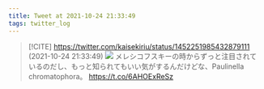 ```yaml
---
title: Tweet at 2021-10-24 21:33:49
tags: twitter_log
---
```


> [!CITE] https://twitter.com/kaisekiriu/status/1452251985432879111 (2021-10-24 21:33:49)
> ![](https://twitter.com/kaisekiriu/status/1452251985432879111)
> メレシコフスキーの時からずっと注目されているのだし、もっと知られてもいい気がするんだけどな、Paulinella chromatophora。
> https://t.co/6AHOExReSz
